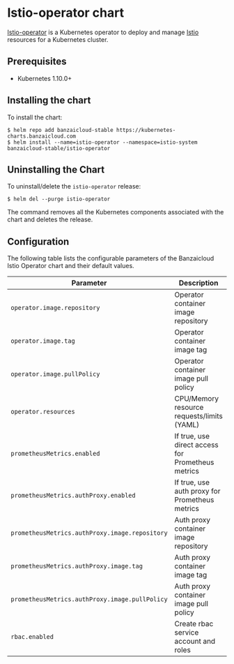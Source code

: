# Istio-operator chart

[Istio-operator](https://github.com/banzaicloud/istio-operator) is a Kubernetes operator to deploy and manage [Istio](https://istio.io/) resources for a Kubernetes cluster.

## Prerequisites

- Kubernetes 1.10.0+

## Installing the chart

To install the chart:

```
$ helm repo add banzaicloud-stable https://kubernetes-charts.banzaicloud.com
$ helm install --name=istio-operator --namespace=istio-system banzaicloud-stable/istio-operator
```

## Uninstalling the Chart

To uninstall/delete the `istio-operator` release:

```
$ helm del --purge istio-operator
```

The command removes all the Kubernetes components associated with the chart and deletes the release.

## Configuration

The following table lists the configurable parameters of the Banzaicloud Istio Operator chart and their default values.

Parameter | Description | Default
--------- | ----------- | -------
`operator.image.repository` | Operator container image repository | `banzaicloud/istio-operator`
`operator.image.tag` | Operator container image tag | `0.1.20`
`operator.image.pullPolicy` | Operator container image pull policy | `IfNotPresent`
`operator.resources` | CPU/Memory resource requests/limits (YAML) | Memory: `128Mi/256Mi`, CPU: `100m/200m`
`prometheusMetrics.enabled` | If true, use direct access for Prometheus metrics | `false`
`prometheusMetrics.authProxy.enabled` | If true, use auth proxy for Prometheus metrics | `true`
`prometheusMetrics.authProxy.image.repository` | Auth proxy container image repository | `gcr.io/kubebuilder/kube-rbac-proxy`
`prometheusMetrics.authProxy.image.tag` | Auth proxy container image tag | `v0.4.0`
`prometheusMetrics.authProxy.image.pullPolicy` | Auth proxy container image pull policy | `IfNotPresent`
`rbac.enabled` | Create rbac service account and roles | `true`
